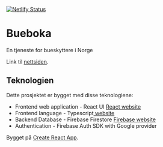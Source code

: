 [![Netlify Status](https://api.netlify.com/api/v1/badges/176691ac-bee6-42e2-9ff2-82c9543d8b83/deploy-status)](https://app.netlify.com/sites/bueskytterens-assistent/deploys)

# Bueboka
En tjeneste for bueskyttere i Norge

Link til [nettsiden](https://bookofarrows.no).

## Teknologien

Dette prosjektet er bygget med disse teknologiene:

- Frontend web application - React UI [React website](https://reactjs.org/)
- Frontend language - Typescript[ website](https://www.typescriptlang.org/)
- Backend Database - Firebase Firestore [Firebase website](https://firebase.google.com/)
- Authentication - Firebase Auth SDK with Google provider

Bygget på [Create React App](https://github.com/facebook/create-react-app).
